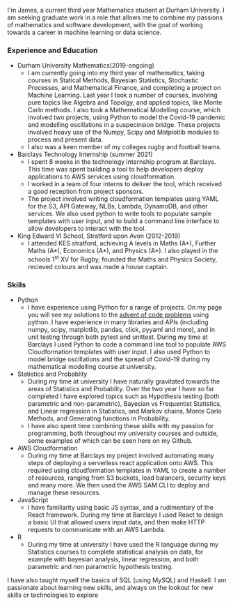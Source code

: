 I'm James, a current third year Mathematics student at Durham University. I am seeking graduate work in a role that allows me to combine my passions of mathematics and software development, with the goal of working towards a career in machine learning or data science.
### Experience and Education
* Durham University Mathematics(2019-ongoing)
    * I am currently going into my third year of mathematics, taking courses in Statical Methods, Bayesian Statistics, Stochastic Processes, and Mathematical Finance, and completing a project on Machine Learning. Last year I took a number of courses, involving pure topics like Algebra and Topolgy, and applied topics, like Monte Carlo methods. I also took a Mathematical Modelling course, which involved two projects, using Python to model the Covid-19 pandemic and modelling oscillations in a suspecinsion bridge. These projects involved heavy use of the Numpy, Scipy and Matplotlib modules to process and present data.
    * I also was a keen member of my colleges rugby and football teams.
* Barclays Technology Internship (summer 2021)
    * I spent 8 weeks in the technology internship program at Barclays. This time was spent building a tool to help developers deploy applications to AWS services using cloudformation.
    * I worked in a team of four interns to deliver the tool, which received a good reception from project sponsors.
    * The project involved writing cloudformation templates using YAML for the S3, API Gateway, NLBs, Lambda, DynamoDB, and other services. We also used python to write tools to populate sample templates with user input, and to build a command line interface to allow developers to interact with the tool.
* King Edward VI School, Stratford upon Avon (2012-2019)
    * I attended KES stratford, achieving A levels in Maths (A*), Further Maths (A*), Economics (A*), and Physics (A*). I also played in the schools 1<sup>st</sup> XV for Rugby, founded the Maths and Physics Society, recieved colours and was made a house captain.

### Skills
* Python
    * I have experience using Python for a range of projects. On my page you will see my solutions to the [advent of code problems](adventofcode.com) using python. I have experience in many libraries and APIs (including numpy, scipy, matplotlib, pandas, click, pyyaml and more), and in unit testing through both pytest and unittest. During my time at Barclays I used Python to code a command line tool to populate AWS Cloudformation templates with user input. I also used Python to model bridge oscillations and the spread of Covid-19 during my mathematical modelling course at university. 
* Statistics and Probablity
    * During my time at university I have naturally gravitated towards the areas of Statistics and Probablity. Over the two year I have so far completed I have explored topics such as Hypothesis testing (both parametric and non-parametric), Bayesian vs Frequentist Statistics, and Linear regression in Statistics, and Markov chains, Monte Carlo Methods, and Generating functions in Probability.
    * I have also spent time combining these skills with my passion for programming, both throughout my university courses and outside, some examples of which can be seen here on my Github.
* AWS Cloudformation
    * During my time at Barclays my project involved automating many steps of deploying a serverless react application onto AWS. This required using cloudformation templates in YAML to create a number of resources, ranging from S3 buckets, load balancers, security keys and many more. We then used the AWS SAM CLI to deploy and manage these resources.
* JavaScript
    * I have familiarity using basic JS syntax, and a rudimentary of the React framework. During my time at Barclays I used React to design a basic UI that allowed users input data, and then make HTTP requests to communicate with an AWS Lambda.
* R
    * During my time at university I have used the R language during my Statistics courses to complete statistical analysis on data, for example with bayesian analysis, linear regression, and both parametric and non parametric hypothesis testing.

I have also taught myself the basics of SQL (using MySQL) and Haskell. I am passionate about learning new skills, and always on the lookout for new skills or technologies to explore
